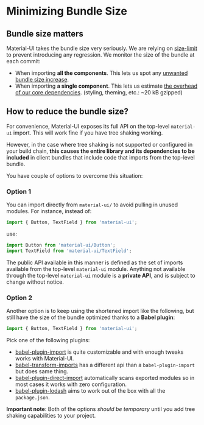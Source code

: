 # Minimizing Bundle Size

## Bundle size matters

Material-UI takes the bundle size very seriously.
We are relying on [size-limit](https://github.com/ai/size-limit) to prevent introducing any regression.
We monitor the size of the bundle at each commit:
- When importing **all the components**. This lets us spot any [unwanted bundle size increase](https://github.com/mui-org/material-ui/tree/v1-beta/.size-limit#L4).
- When importing **a single component**. This lets us estimate [the overhead of our core dependencies](https://github.com/mui-org/material-ui/tree/v1-beta/.size-limit#L8). (styling, theming, etc.: ~20 kB gzipped)

## How to reduce the bundle size?

For convenience, Material-UI exposes its full API on the top-level `material-ui` import.
This will work fine if you have tree shaking working.

However, in the case where tree shaking is not supported or configured in your build chain, **this causes the entire library and its dependencies to be included** in client bundles that include code that imports from the top-level bundle.

You have couple of options to overcome this situation:

### Option 1

You can import directly from `material-ui/` to avoid pulling in unused modules. For instance, instead of:

```js
import { Button, TextField } from 'material-ui';
```

use:

```js
import Button from 'material-ui/Button';
import TextField from 'material-ui/TextField';
```

The public API available in this manner is defined as the set of imports available from the top-level `material-ui` module. Anything not available through the top-level `material-ui` module is a **private API**, and is subject to change without notice.

### Option 2

Another option is to keep using the shortened import like the following, but still have the size of the bundle optimized thanks to a **Babel plugin**:

```js
import { Button, TextField } from 'material-ui';
```

Pick one of the following plugins:

- [babel-plugin-import](https://github.com/ant-design/babel-plugin-import) is quite customizable and with enough tweaks works with Material-UI.
- [babel-transform-imports](https://bitbucket.org/amctheatres/babel-transform-imports) has a different api than a `babel-plugin-import` but does same thing.
- [babel-plugin-direct-import](https://github.com/umidbekkarimov/babel-plugin-direct-import) automatically scans exported modules so in most cases it works with zero configuration.
- [babel-plugin-lodash](https://github.com/lodash/babel-plugin-lodash) aims to work out of the box with all the `package.json`.

**Important note**: Both of the options *should be temporary* until you add tree shaking capabilities to your project.
